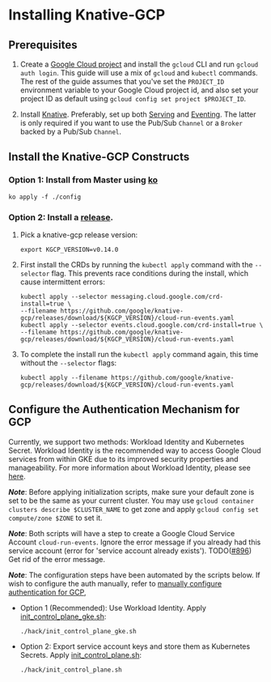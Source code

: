 # Installing Knative-GCP

## Prerequisites

1. Create a
   [Google Cloud project](https://cloud.google.com/resource-manager/docs/creating-managing-projects)
   and install the `gcloud` CLI and run `gcloud auth login`. This guide will use
   a mix of `gcloud` and `kubectl` commands. The rest of the guide assumes that
   you've set the `PROJECT_ID` environment variable to your Google Cloud project
   id, and also set your project ID as default using
   `gcloud config set project $PROJECT_ID`.

1. Install [Knative](https://knative.dev/docs/install/). Preferably, set up both
   [Serving](https://knative.dev/docs/serving/) and
   [Eventing](https://knative.dev/docs/eventing/). The latter is only required
   if you want to use the Pub/Sub `Channel` or a `Broker` backed by a Pub/Sub
   `Channel`.

## Install the Knative-GCP Constructs

### Option 1: Install from Master using [ko](http://github.com/google/ko)

```shell
ko apply -f ./config
```

### Option 2: Install a [release](https://github.com/google/knative-gcp/releases).

1. Pick a knative-gcp release version:

   ```shell
   export KGCP_VERSION=v0.14.0
   ```

2. First install the CRDs by running the `kubectl apply` command with the
   `--selector` flag. This prevents race conditions during the install,
   which cause intermittent errors:

   ```shell
   kubectl apply --selector messaging.cloud.google.com/crd-install=true \
   --filename https://github.com/google/knative-gcp/releases/download/${KGCP_VERSION}/cloud-run-events.yaml
   kubectl apply --selector events.cloud.google.com/crd-install=true \
   --filename https://github.com/google/knative-gcp/releases/download/${KGCP_VERSION}/cloud-run-events.yaml
   ```

3. To complete the install run the `kubectl apply` command again, this time
   without the `--selector` flags:

   ```shell
   kubectl apply --filename https://github.com/google/knative-gcp/releases/download/${KGCP_VERSION}/cloud-run-events.yaml
   ```

## Configure the Authentication Mechanism for GCP

Currently, we support two methods: Workload Identity and Kubernetes Secret.
Workload Identity is the recommended way to access Google Cloud services from
within GKE due to its improved security properties and manageability. For more
information about Workload Identity, please see [here](https://cloud.google.com/kubernetes-engine/docs/how-to/workload-identity).

**_Note_**: Before applying initialization scripts, make sure your default zone is set to be
the same as your current cluster. You may use
`gcloud container clusters describe $CLUSTER_NAME` to get zone and apply
`gcloud config set compute/zone $ZONE` to set it.

**_Note_**: Both scripts will have a step to create a Google Cloud Service
Account `cloud-run-events`. Ignore the error message if you already had
this service account (error for 'service account already exists').
TODO([#896](https://github.com/google/knative-gcp/issues/896)) Get rid of the error message.

**_Note_**: The configuration steps have been automated by the scripts below. If
wish to configure the auth manually, refer to
[manually configure authentication for GCP](./authentication-machanisms-gcp.md),

* Option 1 (Recommended): Use Workload Identity.
  Apply [init_control_plane_gke.sh](../../hack/init_control_plane_gke.sh):

   ```shell
   ./hack/init_control_plane_gke.sh
   ```

* Option 2: Export service account keys and store them as Kubernetes Secrets.
  Apply [init_control_plane.sh](../../hack/init_control_plane.sh):

   ```shell
   ./hack/init_control_plane.sh
   ```
